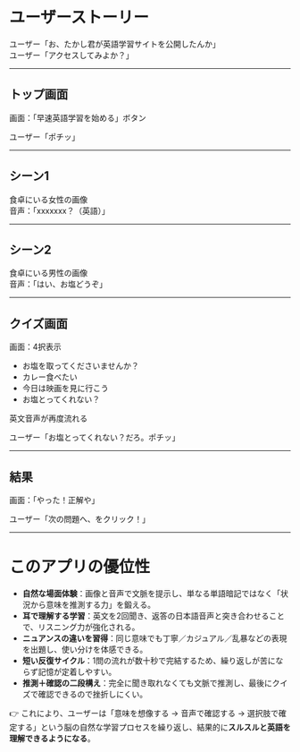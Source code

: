 # ユーザーストーリー

ユーザー「お、たかし君が英語学習サイトを公開したんか」  
ユーザー「アクセスしてみよか？」

---

## トップ画面

画面：「早速英語学習を始める」ボタン

ユーザー「ポチッ」

---

## シーン1

食卓にいる女性の画像  
音声：「xxxxxxx？（英語）」

---

## シーン2

食卓にいる男性の画像  
音声：「はい、お塩どうぞ」

---

## クイズ画面

画面：4択表示

- お塩を取ってくださいませんか？
- カレー食べたい
- 今日は映画を見に行こう
- お塩とってくれない？

英文音声が再度流れる

ユーザー「お塩とってくれない？だろ。ポチッ」

---

## 結果

画面：「やった！正解や」

ユーザー「次の問題へ、をクリック！」

---

# このアプリの優位性

- **自然な場面体験**：画像と音声で文脈を提示し、単なる単語暗記ではなく「状況から意味を推測する力」を鍛える。
- **耳で理解する学習**：英文を2回聞き、返答の日本語音声と突き合わせることで、リスニング力が強化される。
- **ニュアンスの違いを習得**：同じ意味でも丁寧／カジュアル／乱暴などの表現を出題し、使い分けを体感できる。
- **短い反復サイクル**：1問の流れが数十秒で完結するため、繰り返しが苦にならず記憶が定着しやすい。
- **推測＋確認の二段構え**：完全に聞き取れなくても文脈で推測し、最後にクイズで確認できるので挫折しにくい。

👉 これにより、ユーザーは「意味を想像する → 音声で確認する → 選択肢で確定する」という脳の自然な学習プロセスを繰り返し、結果的に**スルスルと英語を理解できるようになる**。
